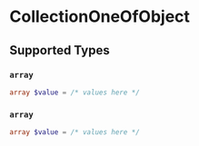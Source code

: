 # CollectionOneOfObject


## Supported Types

### `array`

```php
array $value = /* values here */
```

### `array`

```php
array $value = /* values here */
```

